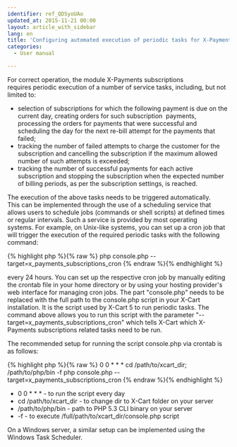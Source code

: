 ```yaml
---
identifier: ref_QDSyoUAo
updated_at: 2015-11-21 00:00
layout: article_with_sidebar
lang: en
title: 'Configuring automated execution of periodic tasks for X-Payments subscriptions'
categories:
  - User manual

---
```



For correct operation, the module X-Payments subscriptions requires periodic execution of a number of service tasks, including, but not limited to:

*   selection of subscriptions for which the following payment is due on the current day, creating orders for such subscription  payments, processing the orders for payments that were successful and scheduling the day for the next re-bill attempt for the payments that failed;
*   tracking the number of failed attempts to charge the customer for the subscription and cancelling the subscription if the maximum allowed number of such attempts is exceeded;
*   tracking the number of successful payments for each active subscription and stopping the subscription when the expected number of billing periods, as per the subscription settings, is reached.

The execution of the above tasks needs to be triggered automatically. This can be implemented through the use of a scheduling service that allows users to schedule jobs (commands or shell scripts) at defined times or regular intervals. Such a service is provided by most operating systems. For example, on Unix-like systems, you can set up a cron job that will trigger the execution of the required periodic tasks with the following command: 

{% highlight php %}{% raw %}
php console.php --target=x_payments_subscriptions_cron
{% endraw %}{% endhighlight %}

every 24 hours. You can set up the respective cron job by manually editing the crontab file in your home directory or by using your hosting provider's web interface for managing cron jobs. The part "console.php" needs to be replaced with the full path to the console.php script in your X-Cart installation. It is the script used by X-Cart 5 to run periodic tasks. The command above allows you to run this script with the parameter "--target=x_payments_subscriptions_cron" which tells X-Cart which X-Payments subscriptions related tasks need to be run.

The recommended setup for running the script console.php via crontab is as follows:

{% highlight php %}{% raw %}
0 0 * * * cd /path/to/xcart_dir;  /path/to/php/bin -f php console.php --target=x_payments_subscriptions_cron
{% endraw %}{% endhighlight %}

*   0 0 * * * - to run the script every day
*   cd /path/to/xcart_dir - to change dir to X-Cart folder on your server
*   /path/to/php/bin - path to PHP 5.3 CLI binary on your server
*   -f - to execute /full/path/to/xcart_dir/console.php script

On a Windows server, a similar setup can be implemented using the Windows Task Scheduler.
